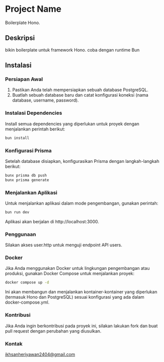 # Project Name
Boilerplate Hono.

## Deskripsi
bikin boilerplate untuk framework Hono. coba dengan runtime Bun

## Instalasi

### Persiapan Awal
1. Pastikan Anda telah mempersiapkan sebuah database PostgreSQL.
2. Buatlah sebuah database baru dan catat konfigurasi koneksi (nama database, username, password).

### Instalasi Dependencies
Install semua dependencies yang diperlukan untuk proyek dengan menjalankan perintah berikut:

```sh
bun install
```

### Konfigurasi Prisma
Setelah database disiapkan, konfigurasikan Prisma dengan langkah-langkah berikut:

```sh
bunx prisma db push
bunx prisma generate
```
### Menjalankan Aplikasi
Untuk menjalankan aplikasi dalam mode pengembangan, gunakan perintah:
```sh
bun run dev
```
Aplikasi akan berjalan di http://localhost:3000.


### Penggunaan
Silakan akses user.http untuk menguji endpoint API users.

### Docker
Jika Anda menggunakan Docker untuk lingkungan pengembangan atau produksi, gunakan Docker Compose untuk menjalankan proyek:
```sh
docker compose up -d
```

Ini akan membangun dan menjalankan kontainer-kontainer yang diperlukan (termasuk Hono dan PostgreSQL) sesuai konfigurasi yang ada dalam docker-compose.yml.

### Kontribusi
Jika Anda ingin berkontribusi pada proyek ini, silakan lakukan fork dan buat pull request dengan perubahan yang diusulkan.

### Kontak
ikhsanheriyawan2404@gmail.com

